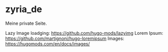 # zyria_de

Meine private Seite.

Lazy Image loadging: https://github.com/hugo-mods/lazyimg
Lorem Ipsum: https://github.com/martignoni/hugo-loremipsum
Images: https://hugomods.com/en/docs/images/
